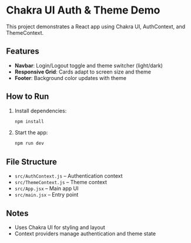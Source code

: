# Chakra UI Auth & Theme Demo

This project demonstrates a React app using Chakra UI, AuthContext, and ThemeContext.

## Features
- **Navbar**: Login/Logout toggle and theme switcher (light/dark)
- **Responsive Grid**: Cards adapt to screen size and theme
- **Footer**: Background color updates with theme

## How to Run
1. Install dependencies:
   ```sh
   npm install
   ```
2. Start the app:
   ```sh
   npm run dev
   ```

## File Structure
- `src/AuthContext.js` – Authentication context
- `src/ThemeContext.js` – Theme context
- `src/App.jsx` – Main app UI
- `src/main.jsx` – Entry point

## Notes
- Uses Chakra UI for styling and layout
- Context providers manage authentication and theme state
